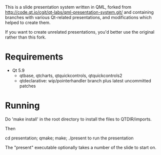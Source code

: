 This is a slide presentation system written in QML, forked from
http://code.qt.io/cgit/qt-labs/qml-presentation-system.git/
and containing branches with various Qt-related presentations,
and modifications which helped to create them.

If you want to create unrelated presentations, you'd better use
the original rather than this fork.

# Requirements

* Qt 5.9
  * qtbase, qtcharts, qtquickcontrols, qtquickcontrols2
  * qtdeclarative: wip/pointerhandler branch plus latest uncommitted patches

# Running

Do 'make install' in the root directory to install the files to QTDIR/imports.

Then 

cd presentation; qmake; make; ./present to run the presentation

The "present" executable optionally takes a number of the slide to start on.

